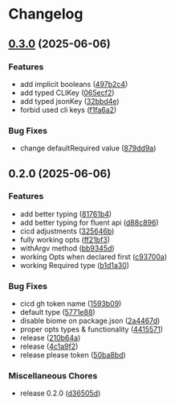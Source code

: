 # Changelog

## [0.3.0](https://github.com/dabrowskif/simplecli/compare/v0.2.0...v0.3.0) (2025-06-06)


### Features

* add implicit booleans ([497b2c4](https://github.com/dabrowskif/simplecli/commit/497b2c40a4b8d4f93d6dd663b587d3966138dd3c))
* add typed CLIKey ([065ecf2](https://github.com/dabrowskif/simplecli/commit/065ecf240d852dc6b3a2bebb667321321da66256))
* add typed jsonKey ([32bbd4e](https://github.com/dabrowskif/simplecli/commit/32bbd4e5d731dcd6e526cb9501ecffe6a3e71627))
* forbid used cli keys ([f1fa6a2](https://github.com/dabrowskif/simplecli/commit/f1fa6a233dd080349d24b0dd31781fc3acc9273c))


### Bug Fixes

* change defaultRequired value ([879dd9a](https://github.com/dabrowskif/simplecli/commit/879dd9aad17e4121e07b5fd06c4ee48d683b03c8))

## 0.2.0 (2025-06-06)


### Features

* add better typing ([81761b4](https://github.com/dabrowskif/simplecli/commit/81761b423c76c701e05c6b212368ed152bdb293f))
* add better typing for fluent api ([d88c896](https://github.com/dabrowskif/simplecli/commit/d88c896310347a3d1fdf193329acd50c45a4fa95))
* cicd adjustments ([325646b](https://github.com/dabrowskif/simplecli/commit/325646bba0058785b9b4eda0170f114b63af58ab))
* fully working opts ([ff21bf3](https://github.com/dabrowskif/simplecli/commit/ff21bf3ddc0e0f4ec4db3e630c79f4d8b45313b9))
* withArgv method ([bb9345d](https://github.com/dabrowskif/simplecli/commit/bb9345dc6f94b26b6c4238117252608cfbb91f61))
* working Opts when declared first ([c93700a](https://github.com/dabrowskif/simplecli/commit/c93700a8356f2e7553b7c45dae8028e426896ae2))
* working Required type ([b1d1a30](https://github.com/dabrowskif/simplecli/commit/b1d1a301c9777fd63422cc23cafd89de3644bef2))


### Bug Fixes

* cicd gh token name ([1593b09](https://github.com/dabrowskif/simplecli/commit/1593b09dc15f468b559ec98b9aeed607df5d1db7))
* default type ([5771e88](https://github.com/dabrowskif/simplecli/commit/5771e883ebffe992d8017310f0c329d79ea42ac0))
* disable biome on package.json ([2a4467d](https://github.com/dabrowskif/simplecli/commit/2a4467da6df0ca6ab8c3d7f1729c4567e2527004))
* proper opts types & functionality ([4415571](https://github.com/dabrowskif/simplecli/commit/4415571630c9e861eeafdc3be461c6eb84ff8ddf))
* release ([210b64a](https://github.com/dabrowskif/simplecli/commit/210b64acd864f1cbc1801ac134cc50a3b8673405))
* release ([4c1a9f2](https://github.com/dabrowskif/simplecli/commit/4c1a9f23bd28a30e20d5703d1ecaedc85efb159d))
* release please token ([50ba8bd](https://github.com/dabrowskif/simplecli/commit/50ba8bd07c0b9274e80fad06dd9710f91408b608))


### Miscellaneous Chores

* release 0.2.0 ([d36505d](https://github.com/dabrowskif/simplecli/commit/d36505d8b6aedae99b06bd77579dee2b4d19bb3c))
